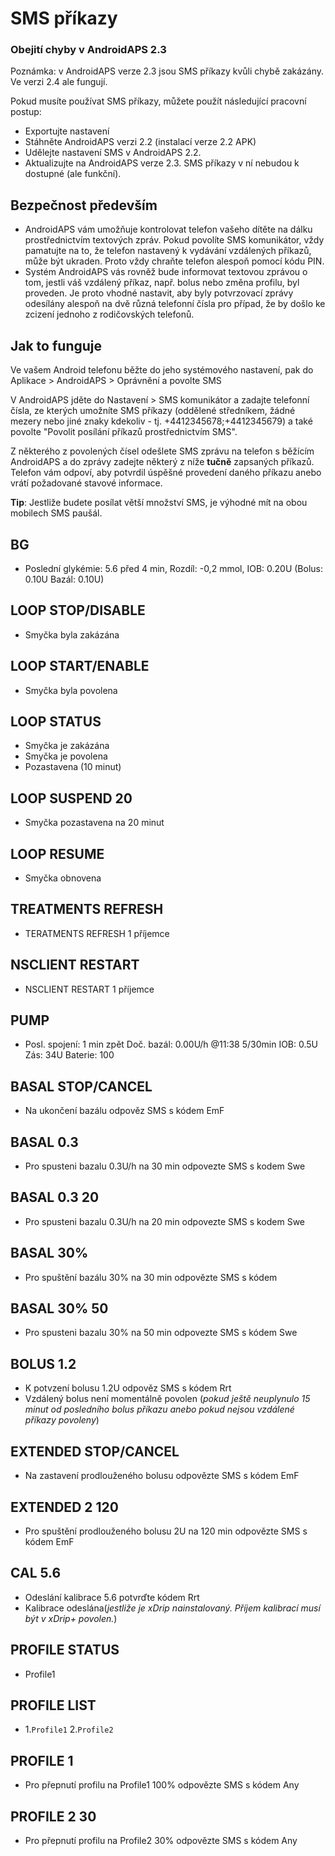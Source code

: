 # SMS příkazy

### Obejití chyby v AndroidAPS 2.3

Poznámka: v AndroidAPS verze 2.3 jsou SMS příkazy kvůli chybě zakázány. Ve verzi 2.4 ale fungují.

Pokud musíte používat SMS příkazy, můžete použít následující pracovní postup:

- Exportujte nastavení
- Stáhněte AndroidAPS verzi 2.2 (instalací verze 2.2 APK)
- Udělejte nastavení SMS v AndroidAPS 2.2.
- Aktualizujte na AndroidAPS verze 2.3. SMS příkazy v ní nebudou k dostupné (ale funkční).

## Bezpečnost především

- AndroidAPS vám umožňuje kontrolovat telefon vašeho dítěte na dálku prostřednictvím textových zpráv. Pokud povolíte SMS komunikátor, vždy pamatujte na to, že telefon nastavený k vydávání vzdálených příkazů, může být ukraden. Proto vždy chraňte telefon alespoň pomocí kódu PIN.
- Systém AndroidAPS vás rovněž bude informovat textovou zprávou o tom, jestli váš vzdálený příkaz, např. bolus nebo změna profilu, byl proveden. Je proto vhodné nastavit, aby byly potvrzovací zprávy odesílány alespoň na dvě různá telefonní čísla pro případ, že by došlo ke zcizení jednoho z rodičovských telefonů.

## Jak to funguje

Ve vašem Android telefonu běžte do jeho systémového nastavení, pak do Aplikace > AndroidAPS > Oprávnění a povolte SMS

V AndroidAPS jděte do Nastavení > SMS komunikátor a zadajte telefonní čísla, ze kterých umožníte SMS příkazy (oddělené středníkem, žádné mezery nebo jiné znaky kdekoliv - tj. +4412345678;+4412345679) a také povolte "Povolit posílání příkazů prostřednictvím SMS".

Z některého z povolených čísel odešlete SMS zprávu na telefon s běžícím AndroidAPS a do zprávy zadejte některý z níže **tučně** zapsaných příkazů. Telefon vám odpoví, aby potvrdil úspěšné provedení daného příkazu anebo vrátí požadované stavové informace.

**Tip**: Jestliže budete posílat větší množství SMS, je výhodné mít na obou mobilech SMS paušál.

## BG

- Poslední glykémie: 5.6 před 4 min, Rozdíl: -0,2 mmol, IOB: 0.20U (Bolus: 0.10U Bazál: 0.10U)

## LOOP STOP/DISABLE

- Smyčka byla zakázána

## LOOP START/ENABLE

- Smyčka byla povolena

## LOOP STATUS

- Smyčka je zakázána
- Smyčka je povolena
- Pozastavena (10 minut)

## LOOP SUSPEND 20

- Smyčka pozastavena na 20 minut

## LOOP RESUME

- Smyčka obnovena

## TREATMENTS REFRESH

- TERATMENTS REFRESH 1 příjemce

## NSCLIENT RESTART

- NSCLIENT RESTART 1 příjemce

## PUMP

- Posl. spojení: 1 min zpět Doč. bazál: 0.00U/h @11:38 5/30min IOB: 0.5U Zás: 34U Baterie: 100

## BASAL STOP/CANCEL

- Na ukončení bazálu odpověz SMS s kódem EmF

## BASAL 0.3

- Pro spusteni bazalu 0.3U/h na 30 min odpovezte SMS s kodem Swe

## BASAL 0.3 20

- Pro spusteni bazalu 0.3U/h na 20 min odpovezte SMS s kodem Swe

## BASAL 30%

- Pro spuštění bazálu 30% na 30 min odpovězte SMS s kódem

## BASAL 30% 50

- Pro spusteni bazalu 30% na 50 min odpovezte SMS s kódem Swe

## BOLUS 1.2

- K potvzení bolusu 1.2U odpověz SMS s kódem Rrt
- Vzdálený bolus není momentálně povolen (*pokud ještě neuplynulo 15 minut od posledního bolus příkazu anebo pokud nejsou vzdálené příkazy povoleny*)

## EXTENDED STOP/CANCEL

- Na zastavení prodlouženého bolusu odpovězte SMS s kódem EmF

## EXTENDED 2 120

- Pro spuštění prodlouženého bolusu 2U na 120 min odpovězte SMS s kódem EmF

## CAL 5.6

- Odeslání kalibrace 5.6 potvrďte kódem Rrt
- Kalibrace odeslána(*jestliže je xDrip nainstalovaný. Příjem kalibrací musí být v xDrip+ povolen.*)

## PROFILE STATUS

- Profile1

## PROFILE LIST

- 1.`Profile1` 2.`Profile2`

## PROFILE 1

- Pro přepnutí profilu na Profile1 100% odpovězte SMS s kódem Any

## PROFILE 2 30

- Pro přepnutí profilu na Profile2 30% odpovězte SMS s kódem Any